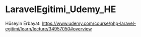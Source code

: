# LaravelEgitimi_Udemy_HE
 Hüseyin Erbayat:  https://www.udemy.com/course/php-laravel-egitimi/learn/lecture/34957050#overview
